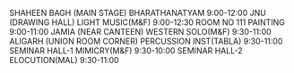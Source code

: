 SHAHEEN BAGH (MAIN STAGE)
BHARATHANATYAM 
9:00-12:00
JNU (DRAWING HALL)
LIGHT MUSIC(M&F) 
9:00-12:30
ROOM NO 111
PAINTING 
9:00-11:00
JAMIA (NEAR CANTEEN)
WESTERN SOLO(M&F) 
9:30-11:00
ALIGARH (UNION ROOM CORNER)
PERCUSSION INST(TABLA) 
9:30-11:00
SEMINAR HALL-1
MIMICRY(M&F) 
9:30-10:00
SEMINAR HALL-2
ELOCUTION(MAL)
9:30-11:00
